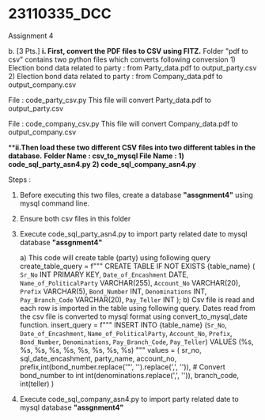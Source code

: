 # 23110335_DCC
Assignment 4

b. [3 Pts.]
**i. First, convert the PDF files to CSV using FITZ.** 
  Folder "pdf to csv" contains two python files which converts following conversion
    1) Election bond data related to party : from Party_data.pdf to output_party.csv
    2) Election bond data related to party : from Company_data.pdf to output_company.csv

  File : code_party_csv.py 
  This file will convert Party_data.pdf to output_party.csv

  File : code_company_csv.py
  This file will convert Company_data.pdf to output_company.csv

****ii.Then load these two different CSV files into two different tables in the database.**
**Folder Name : csv_to_mysql
File Name  : 1) code_sql_party_asn4.py
             2) code_sql_company_asn4.py**

Steps :
1) Before executing this two  files, create a database **"assgnment4"** using mysql command line.
2) Ensure both csv files in this folder
3) Execute code_sql_party_asn4.py to import party related date to mysql database **"assgnment4"**
   
   a)  This code will create table (party) using following query
       create_table_query = f"""
          CREATE TABLE IF NOT EXISTS {table_name} (
              `Sr_No` INT PRIMARY KEY,
              `Date_of_Encashment` DATE,
              `Name_of_PoliticalParty` VARCHAR(255),
              `Account_No` VARCHAR(20),
              `Prefix` VARCHAR(5),
              `Bond_Number` INT,
              `Denominations` INT,
              `Pay_Branch_Code` VARCHAR(20),
              `Pay_Teller` INT
          );
  b)  Csv file is read and each row is imported in the table using following query. Dates read from the csv file is converted to mysql format using convert_to_mysql_date function.
        insert_query = f"""
                INSERT INTO {table_name} (`Sr_No`, `Date_of_Encashment`, 
                        `Name_of_PoliticalParty`, `Account_No`, 
                        `Prefix`, `Bond_Number`, `Denominations`, 
                        `Pay_Branch_Code`, `Pay_Teller`)
                VALUES (%s, %s, %s, %s, %s, %s, %s, %s, %s)
                """
                values = (
                        sr_no, sql_date_encashment, 
                        party_name, account_no, 
                        prefix,int(bond_number.replace('"', '').replace(',', '')),  # Convert bond_number to int
                        int(denominations.replace(',', '')), 
                        branch_code, int(teller)
                    )
          
5) Execute code_sql_company_asn4.py to import party related date to mysql database **"assgnment4"**



  
  

    
  
